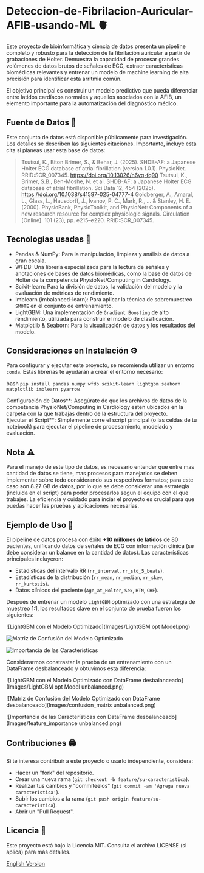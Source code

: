 # Deteccion-de-Fibrilacion-Auricular-AFIB-usando-ML 🫀

Este proyecto de bioinformática y ciencia de datos presenta un pipeline completo y robusto para la detección de la fibrilación auricular a partir de grabaciones de Holter. Demuestra la capacidad de procesar grandes volúmenes de datos brutos de señales de ECG, extraer características biomédicas relevantes y entrenar un modelo de machine learning de alta precisión para identificar esta arritmia común.  

El objetivo principal es construir un modelo predictivo que pueda diferenciar entre latidos cardíacos normales y aquellos asociados con la AFIB, un elemento importante para la automatización del diagnóstico médico.

## Fuente de Datos 💾

Este conjunto de datos está disponible públicamente para investigación. Los detalles se describen las siguientes citaciones. Importante, incluye esta cita si planeas usar esta base de datos:

> Tsutsui, K., Biton Brimer, S., & Behar, J. (2025). SHDB-AF: a Japanese Holter ECG database of atrial fibrillation (version 1.0.1). PhysioNet. RRID:SCR_007345. https://doi.org/10.13026/n6yq-fq90
> Tsutsui, K., Brimer, S.B., Ben-Moshe, N. et al. SHDB-AF: a Japanese Holter ECG database of atrial fibrillation. Sci Data 12, 454 (2025). https://doi.org/10.1038/s41597-025-04777-4
> Goldberger, A., Amaral, L., Glass, L., Hausdorff, J., Ivanov, P. C., Mark, R., ... & Stanley, H. E. (2000). PhysioBank, PhysioToolkit, and PhysioNet: Components of a new research resource for complex physiologic signals. Circulation [Online]. 101 (23), pp. e215–e220. RRID:SCR_007345.

## Tecnologias usadas 🐍
-   Pandas & NumPy: Para la manipulación, limpieza y análisis de datos a gran escala.
-   WFDB: Una librería especializada para la lectura de señales y anotaciones de bases de datos biomédicas, como la base de datos de Holter de la competencia PhysioNet/Computing in Cardiology.
-   Scikit-learn: Para la división de datos, la validación del modelo y la evaluación de métricas de rendimiento.
-   Imblearn (imbalanced-learn): Para aplicar la técnica de sobremuestreo `SMOTE` en el conjunto de entrenamiento.
-   LightGBM: Una implementación de `Gradient Boosting` de alto rendimiento, utilizada para construir el modelo de clasificación.
-   Matplotlib & Seaborn: Para la visualización de datos y los resultados del modelo.  

## Consideraciones en Instalación ⚙️

Para configurar y ejecutar este proyecto, se recomienda utilizar un entorno `conda`. Estas librerias te ayudarán a crear el entorno necesario:

bash
    ```
    pip install pandas numpy wfdb scikit-learn lightgbm seaborn matplotlib imblearn pyarrow
    ```  
    
Configuración de Datos**: Asegúrate de que los archivos de datos de la competencia PhysioNet/Computing in Cardiology esten ubicados en la carpeta con la que trabajas dentro de la estructura del proyecto.  
Ejecutar el Script**: Simplemente corre el script principal (o las celdas de tu notebook) para ejecutar el pipeline de procesamiento, modelado y evaluación.

## Nota ⚠️
Para el manejo de este tipo de datos, es necesario entender que entre mas cantidad de datos se tiene, mas procesos para manejarlos se deben implementar sobre todo considerando sus respectivos formatos; para este caso son 8.27 GB de datos, por lo que se debe considerar una estrategia (incluida en el script) para poder procesarlos segun el equipo con el que trabajes. La eficiencia y cuidado para inciar el proyecto es crucial para que puedas hacer las pruebas y aplicaciones necesarias.  

## Ejemplo de Uso 📎

El pipeline de datos procesa con éxito **+10 millones de latidos** de 80 pacientes, unificando datos de señales de ECG con información clínica (se debe considerar un balance en la cantidad de datos). Las características principales incluyeron:

-   Estadísticas del intervalo RR (`rr_interval`, `rr_std_5_beats`).
-   Estadísticas de la distribución (`rr_mean`, `rr_median`, `rr_skew`, `rr_kurtosis`).
-   Datos clínicos del paciente (`Age_at_Holter`, `Sex`, `HTN`, `CHF`).

Después de entrenar un modelo `LightGBM` optimizado con una estrategia de muestreo 1:1, los resultados clave en el conjunto de prueba fueron los siguientes:

![LightGBM con el Modelo Optimizado](Images/LightGBM opt Model.png)

![Matriz de Confusión del Modelo Optimizado](Images/confusion_matrix.png)

![Importancia de las Características](Images/feature_importance.png)

Considerarmos constrastar la prueba de un entrenamiento con un DataFrame desbalanceado y obtuvimos esta diferencia:

![LightGBM con el Modelo Optimizado con DataFrame desbalanceado](Images/LightGBM opt Model unbalanced.png)

![Matriz de Confusión del Modelo Optimizado con DataFrame desbalanceado](Images/confusion_matrix unbalanced.png)

![Importancia de las Características con DataFrame desbalanceado](Images/feature_importance unbalanced.png)

## Contribuciones 🖨️

Si te interesa contribuir a este proyecto o usarlo independiente, considera:
-   Hacer un "fork" del repositorio.
-   Crear una nueva rama (`git checkout -b feature/su-caracteristica`).
-   Realizar tus cambios y "commiteelos" (`git commit -am 'Agrega nueva característica'`).
-   Subir los cambios a la rama (`git push origin feature/su-caracteristica`).
-   Abrir un "Pull Request".

## Licencia 📜

Este proyecto está bajo la Licencia MIT. Consulta el archivo LICENSE (si aplica) para más detalles.


[English Version](README.en.md)

